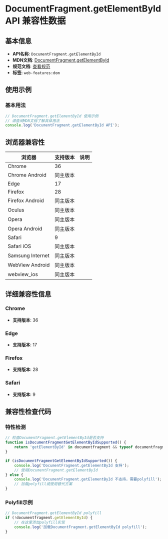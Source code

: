 # DocumentFragment.getElementById API 兼容性数据

## 基本信息

- **API名称**: `DocumentFragment.getElementById`
- **MDN文档**: [DocumentFragment.getElementById](https://developer.mozilla.org/docs/Web/API/DocumentFragment/getElementById)
- **规范文档**: [查看规范](https://dom.spec.whatwg.org/#dom-nonelementparentnode-getelementbyid)
- **标签**: `web-features:dom`

## 使用示例

### 基本用法

```javascript
// DocumentFragment.getElementById 使用示例
// 请查阅MDN文档了解具体用法
console.log('DocumentFragment.getElementById API');
```

## 浏览器兼容性

| 浏览器 | 支持版本 | 说明 |
|--------|----------|------|
| Chrome | 36 |  |
| Chrome Android | 同主版本 |  |
| Edge | 17 |  |
| Firefox | 28 |  |
| Firefox Android | 同主版本 |  |
| Oculus | 同主版本 |  |
| Opera | 同主版本 |  |
| Opera Android | 同主版本 |  |
| Safari | 9 |  |
| Safari iOS | 同主版本 |  |
| Samsung Internet | 同主版本 |  |
| WebView Android | 同主版本 |  |
| webview_ios | 同主版本 |  |

## 详细兼容性信息

### Chrome

- **支持版本**: 36

### Edge

- **支持版本**: 17

### Firefox

- **支持版本**: 28

### Safari

- **支持版本**: 9

## 兼容性检查代码

### 特性检测

```javascript
// 检查DocumentFragment.getElementById是否支持
function isDocumentFragmentGetElementByIdSupported() {
    return 'getElementById' in documentfragment && typeof documentfragment.getElementById === 'function';
}

if (isDocumentFragmentGetElementByIdSupported()) {
    console.log('DocumentFragment.getElementById 支持');
    // 使用DocumentFragment.getElementById
} else {
    console.log('DocumentFragment.getElementById 不支持，需要polyfill');
    // 加载polyfill或使用替代方案
}
```

### Polyfill示例

```javascript
// DocumentFragment.getElementById polyfill
if (!documentfragment.getElementById) {
    // 在这里添加polyfill实现
    console.log('加载DocumentFragment.getElementById polyfill');
}
```

